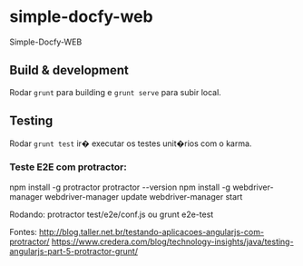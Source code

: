 # simple-docfy-web

Simple-Docfy-WEB

## Build & development

Rodar `grunt` para building e `grunt serve` para subir local.

## Testing

Rodar `grunt test` ir� executar os testes unit�rios com o karma.

### Teste E2E com protractor:
npm install -g protractor
protractor --version
npm install -g webdriver-manager
webdriver-manager update
webdriver-manager start

Rodando: protractor test/e2e/conf.js ou grunt e2e-test

Fontes:
http://blog.taller.net.br/testando-aplicacoes-angularjs-com-protractor/
https://www.credera.com/blog/technology-insights/java/testing-angularjs-part-5-protractor-grunt/
